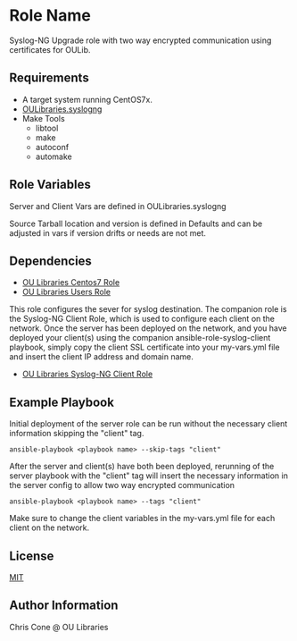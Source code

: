 Role Name
=========

Syslog-NG Upgrade role with two way encrypted communication using certificates for OULib.

Requirements
------------

* A target system running CentOS7x.
* [OULibraries.syslogng](https://github.com/OULibraries/ansible-role-syslogng)
* Make Tools
  * libtool 
  * make 
  * autoconf 
  * automake 

Role Variables
--------------

Server and Client Vars are defined in OULibraries.syslogng

Source Tarball location and version is defined in Defaults and can be adjusted in vars if version drifts or needs are not met. 
 

Dependencies
------------

* [OU Libraries Centos7 Role](https://github.com/OULibraries/ansible-role-centos7)
* [OU Libraries Users Role](https://github.com/OULibraries/ansible-role-users)

This role configures the sever for syslog destination. The companion role is the Syslog-NG Client Role, which is used to configure each client on the network. Once the server has been deployed on the network, and you have deployed your client(s) using the companion ansible-role-syslog-client playbook, simply copy the client SSL certificate into your my-vars.yml file and insert the client IP address and domain name.

* [OU Libraries Syslog-NG Client Role](https://github.com/OULibraries/ansible-role-syslogng-client)


Example Playbook
----------------

Initial deployment of the server role can be run without the necessary client information skipping the "client" tag. 

	ansible-playbook <playbook name> --skip-tags "client"

After the server and client(s) have both been deployed, rerunning of the server playbook with the "client" tag will insert the necessary information in the server config to allow two way encrypted communication

	ansible-playbook <playbook name> --tags "client"

Make sure to change the client variables in the my-vars.yml file for each client on the network. 

License
-------

[MIT](https://github.com/OULibraries/ansible-role-syslogng/blob/master/LICENSE)

Author Information
------------------

Chris Cone @ OU Libraries

